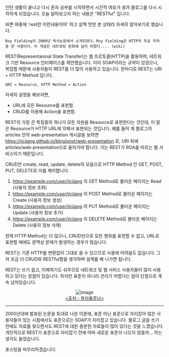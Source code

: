 인턴 생활이 끝나고 다시 혼자 공부를 시작하면서 시간적 여유가 생겨 블로그를 다시 시작하게 되었습니다.
오늘 알아보고자 하는 내용은 "RESTful" 입니다.  

바쁜 와중에 'rest란 이런내용이야' 하고 살짝 맛만 본 상태라 자세히 알아보기로 했습니다.

`Roy Fielding의 2000년 박사논문에서 소개되었다.`
`Roy Fielding은 HTTP의 주요 저자 중 한 사람이다.`
`이 개념은 네트워킹 문화에 널리 퍼졌다.... (wiki)`  

REST(Representaional State Transfer)는 웹 프로토콜(HTTP)을 활용하여, 네트워크 기반 Resource 인터페이스를 제안했습니다. 이미 SOAP이라는 규약이 있었으나,
복잡함 때문에 사용자들이 REST를 더 많이 사용하고 있습니다. 한마디로 REST는 URI + HTTP Method 입니다.  

`URI = Resource, HTTP Method = Action`  

자세히 설명을 해보자면,

- URL에 모든 Resource를 표현함.
- CRUD를 이용해 Action을 표현함.

REST의 가장 큰 특징중의 하나가 모든 자원을 Resource로 표현한다는 것인데, 이 말은 Resource가 HTTP URL에 의해서 표현되는 것입니다. 예를 들어 제 블로그의
articles 안의 web-presentation 게시글을 보려면 https://jicjjang.github.io/blog/post/web-presentation 로,
URI 뒤에 articles/web-presentation으로 들어가야 합니다. 이는 REST가 ROA를 따르는 웹 서비스이기 때문입니다.

CRUD란 create, read, update, delete의 모음으로 HTTP Method 인 GET, POST, PUT, DELETE로 이를 제어합니다.

1. https://example.com/user/jicjjang 의 GET Method로 불러온 페이지는 Read (사용자 정보 조회)  
2. https://example.com/user/jicjjang 의 POST Method로 불러온 페이지는 Create (사용자 정보 생성)  
3. https://example.com/user/jicjjang 의 PUT Method로 불러온 페이지는 Update (사용자 정보 추가)  
4. https://example.com/user/jicjjang 의 DELETE Method로 불러온 페이지는 Delete (사용자 정보 삭제)  

현재 HTTP Method는 더 많으나, CRUD만으로 모든 행위를 표현할 수 없고, URL로 표현할 때에도 문맥상 문제가 발생하는 경우가 많습니다.  

REST는 기존 HTTP를 변환없이 그대로 쓸 수 있으므로 사용에 어려움도 없습니다. 그저 조금 더 CRUD와 RESTful함을 생각하며 설계를 해 나가면 됩니다.  

REST는 쓰기 쉽고, 이해하기도 쉬우므로 네트워크 및 웹 서비스 사용자들이 많이 사용하고 있다는 장점이 있습니다. 하지만 표준이 아니라 관리가 어렵다는 점이 단점으로 계속 남아있습니다.  

<figure style="text-align: center;">
    <img src="https://jicjjang.github.io/blog/static/image/etc/RESTful/crud.jpg" alt="image">
    <figcaption><a href="http://excitingstory.tistory.com/entry/REST-%EC%95%8C%EC%95%84%EB%B3%B4%EA%B8%B0-1%EB%B6%80-%EC%97%B0%EB%8F%99%EC%9D%98-%EC%97%AD%EC%82%AC" title="desciprtion">&lt;출처 - 랄라룰루님&gt;</a></figcaption>
</figure>

---

2000년대에 발표된 논문을 토대로 나온 이론에, 표준 아닌 표준으로 자리잡아 많은 사용자들이 있는 시점에서도 표준으로는 SOAP가 자리잡고 있습니다.
블로그 글을 쓰기 전에도 자료를 찾으면서도 REST에 대한 충분한 자료들이 많이 있다는 것을 느꼈습니다.
개인적으로 REST가 표준으로 자리잡기 전에 아마 새로운 표준이 나오지 않을까... 하는 생각도 들었습니다.  

포스팅을 마무리하겠습니다.
